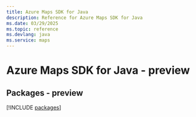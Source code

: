 ```yaml
---
title: Azure Maps SDK for Java
description: Reference for Azure Maps SDK for Java
ms.date: 03/29/2025
ms.topic: reference
ms.devlang: java
ms.service: maps
---
```

# Azure Maps SDK for Java - preview
## Packages - preview
[!INCLUDE [packages](maps-index.md)]
